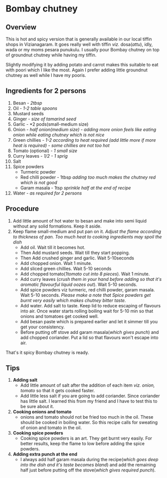 # Bombay chutney
## Overview
This is hot and spicy version that is generally available in our local tiffin shops in Vizianagaram. It goes really well with tiffin *viz.* dosa(*attu*), idly, wada or my moms pesara punukulu. I usually pour Bombay chutney on top of groundnut chutney while having my tiffin.

Slightly modifying it by adding potato and carrot makes this suitable to eat with poori which I like the most. Again I prefer adding little groundnut chutney as well while I have my pooris.

## Ingredients for 2 persons
1. Besan - *2tbsp*
2. Oil - *1-2 table spoons*
3. Mustard seeds
4. Ginger - *size of tamarind seed*
5. Garlic - *2 pods(small-medium size)
6. Onion - *half onion(medium size) - adding more onion feels like eating onion while eating chutney which is not nice*
7. Green chillies - *1-2 according to heat required (add little more if more heat is required) - some chillies are not too hot*
8. Tomato (optional) - *1 small size*
9. Curry leaves - *1/2 - 1 sprig*
10. Salt
11. Spice powders
    * Turmeric powder
    * Red chilli powder - 1tbsp *adding too much makes the chutney red which is not good*
    * Garam masala - 1tsp *sprinkle half at the end of recipe*
12. Water - *as required for 2 persons*

## Procedure
1. Add little amount of hot water to besan and make into semi liquid without any solid formations. Keep it aside.
2. Keep flame small-medium and put pan on it. *Adjust the flame according to thickness of pan. Too much heat to cooking ingredients may spoil the dish*  
    * Add oil. Wait till it becomes hot.
    * Then Add mustard seeds. Wait till they start popping.
    * Then Add crushed ginger and garlic. Wait 5-10seconds
    * Add chopped onion. Wait 1 minute.
    * Add sliced green chillies. Wait 5-10 seconds
    * Add chopped tomato(*1tomato cut into 8 pieces*). Wait 1 minute.
    * Add curry leaves (*crush them in your hand before adding so that it's aromatic flavourful liquid oozes out*). Wait 5-10 seconds.
    * Add spice powders viz turmeric, red chilli powder, garam masala. Wait 5-10 seconds. *Please make a note that Spice powders get burnt very easily which makes chutney bitter taste.*
    * Add water.  Add salt to taste. Keep lid to reduce escaping of flavours into air. Once water starts rolling boiling wait for 5-10 min so that onions and tomatoes get cooked well.
    * Add besan paste which is prepared earlier and let it simmer till you get your consistency.
    * Before putting off stove add garam masala(*which gives punch*) and add chopped coriander. Put a lid so that flavours won't escape into air.

That's it spicy Bombay chutney is ready.

## Tips
1. **Adding salt**
    * Add little amount of salt after the addition of each item *viz. onion, tomato* so that it gets cooked faster.
    * Add little less salt if you are going to add coriander. Since coriander has little salt. I learned this from my friend and I have to test this to be sure about it.
  2. **Cooking onions and tomato**
      * onions and tomato should not be fried too much in the oil. These should be cooked in boiling water. So this recipe calls for sweating of onion and tomato in the oil.
  3. **Cooking spice powders**
      * Cooking spice powders is an art. They get burnt very easily. For better results, keep the flame to low before adding the spice powders.
  4. **Adding extra punch at the end**
     * I always add half garam masala during the recipe(*which goes deep into the dish and it's taste becomes bland*) and add the remaining half just before putting off the stove(*which gives required punch*).